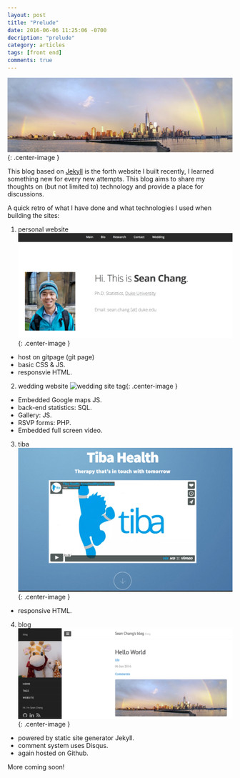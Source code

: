 ```yaml
---
layout: post
title: "Prelude"
date: 2016-06-06 11:25:06 -0700
decription: "prelude"
category: articles
tags: [front end]
comments: true
---
```



![pic tag](/images/2016/newyork.jpg){: .center-image }


This blog based on [Jekyll](https://jekyllrb.com/) is the forth website I built recently, I learned something new for every new attempts. This blog aims to share my thoughts on (but not limited to) technology and provide a place for discussions.

<!--excerpt-->
A quick retro of what I have done and what technologies I used when building the sites: 

1. personal website
![mysite tag](/images/2016/mysite.png){: .center-image }
* host on gitpage (git page)
* basic CSS & JS.
* responsvie HTML.


2. wedding website
![wedding site tag](/images/2016/wedding_site.png){: .center-image }
* Embedded Google maps JS.
* back-end statistics: SQL.
* Gallery: JS.
* RSVP forms: PHP.
* Embedded full screen video.

3. tiba 
![tiba](/images/2016/tiba.png){: .center-image }
* responsive HTML.

4. blog
![blog tag](/images/2016/blog.png){: .center-image }
* powered by static site generator Jekyll.
* comment system uses Disqus.
* again hosted on Github.


More coming soon!
